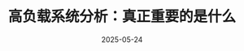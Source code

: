 ---
title: "高负载系统分析：真正重要的是什么"
date: 2025-05-24
type: "events"
role: "演讲者"
location: "圣彼得堡"
source_url: "https://analystdays.ru/ru/talk/131098"
---